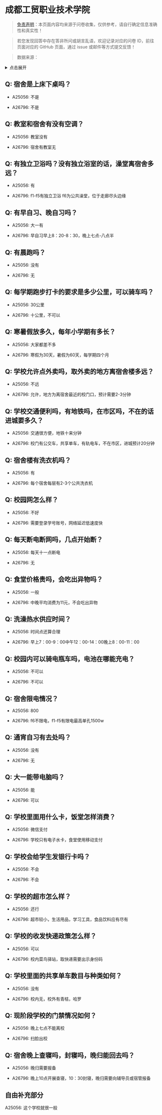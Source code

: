 # 成都工贸职业技术学院

> [免责声明](https://colleges.chat/#_3)：本页面内容均来源于问卷收集，仅供参考，请自行确定信息准确性和真实性！

> 若您发现回答中存在答非所问或胡言乱语，欢迎记录对应的问卷 ID，前往页面对应的 GitHub 页面，通过 issue 或邮件等方式提交反馈！

> 数据来源：

<details><summary>点击展开</summary>
<ul>
<li>A25056: 匿名 (2024 年 06 月)</li>
<li>A26796: 匿名 (2024 年 08 月)</li>
</ul>
</details>

## Q: 宿舍是上床下桌吗？

- A25056: 不是

- A26796: 不是

## Q: 教室和宿舍有没有空调？

- A25056: 教室没有

- A26796: 宿舍有教室无

## Q: 有独立卫浴吗？没有独立浴室的话，澡堂离宿舍多远？

- A25056: 有

- A26796: f1-f5有独立卫浴 f6为公共澡堂，位于走廊尽头边缘

## Q: 有早自习、晚自习吗？

- A25056: 大一有

- A26796: 早自习早上8：20-8：30，晚上七点-八点半

## Q: 有晨跑吗？

- A25056: 没有

- A26796: 无

## Q: 每学期跑步打卡的要求是多少公里，可以骑车吗？

- A25056: 30公里

- A26796: 十公里，不可以

## Q: 寒暑假放多久，每年小学期有多长？

- A25056: 大家都差不多

- A26796: 寒假为30天，暑假为60天，每学期四个月

## Q: 学校允许点外卖吗，取外卖的地方离宿舍楼多远？

- A25056: 不远

- A26796: 允许，地方为离宿舍最近的校门口，预计需要2-3分钟

## Q: 学校交通便利吗，有地铁吗，在市区吗，不在的话进城要多久？

- A25056: 交通很方便，地铁十来分钟

- A26796: 校门有公交车，共享单车，有轨电车，不在市区，进城预计20分钟

## Q: 宿舍楼有洗衣机吗？

- A25056: 有

- A26796: 每个宿舍每层有2-3个公共洗衣机

## Q: 校园网怎么样？

- A25056: 不好

- A26796: 需要登录学号账号，网络延迟低速度快

## Q: 每天断电断网吗，几点开始断？

- A25056: 每天十一点断电

- A26796: 无

## Q: 食堂价格贵吗，会吃出异物吗？

- A25056: 一般

- A26796: 中晚平均消费为11元，不会吃出异物

## Q: 洗澡热水供应时间？

- A25056: 时间点还算合理

- A26796: 早上7：00-9：00中午12：00-14：00晚上8：00-11：00

## Q: 校园内可以骑电瓶车吗，电池在哪能充电？

- A25056: 不可以

- A26796: 不可以

## Q: 宿舍限电情况？

- A25056: 800

- A26796: f6不限电，f1-f5有限电最高单孔1500w

## Q: 通宵自习有去处吗？

- A25056: 没有

- A26796: 无

## Q: 大一能带电脑吗？

- A25056: 能

- A26796: 可以

## Q: 学校里面用什么卡，饭堂怎样消费？

- A25056: 微信支付

- A26796: 学校只有电子水卡，食堂使用移动支付

## Q: 学校会给学生发银行卡吗？

- A25056: 不会

- A26796: 不会

## Q: 学校的超市怎么样？

- A25056: 还行

- A26796: 超市较小，生活用品，学习工具，食品饮料应有尽有

## Q: 学校的收发快递政策怎么样？

- A25056: 可以

- A26796: 校内菜鸟驿站，取快递需要出示身份码

## Q: 学校里面的共享单车数目与种类如何？

- A25056: 没有

- A26796: 校内无，校外有青桔，哈罗

## Q: 现阶段学校的门禁情况如何？

- A25056: 晚上七点不能离校

- A26796: 扫脸出校

## Q: 宿舍晚上查寝吗，封寝吗，晚归能回去吗？

- A25056: 晚归需要报备

- A26796: 晚上10点开展查寝，10：30封寝，晚归需要向辅导员或宿管报备

## 自由补充部分

A25056: 这个学校就很一般